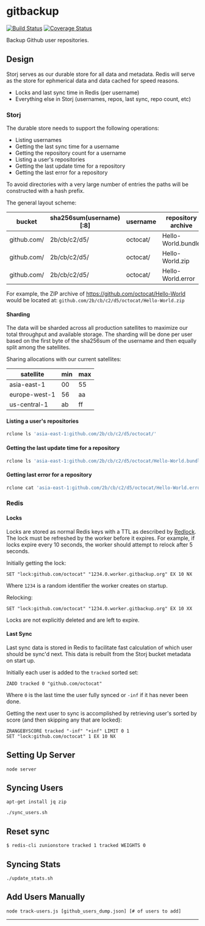 # gitbackup

[![Build Status](https://travis-ci.org/ovsoinc/gitbackup.svg?branch=master)](https://travis-ci.org/ovsoinc/gitbackup) [![Coverage Status](https://coveralls.io/repos/github/ovsoinc/gitbackup/badge.svg?branch=master)](https://coveralls.io/github/ovsoinc/gitbackup?branch=master)

Backup Github user repositories.

## Design

Storj serves as our durable store for all data and metadata. Redis will serve
as the store for ephmerical data and data cached for speed reasons.

* Locks and last sync time in Redis (per username)
* Everything else in Storj (usernames, repos, last sync, repo count, etc)

### Storj

The durable store needs to support the following operations:

* Listing usernames
* Getting the last sync time for a username
* Getting the repository count for a username
* Listing a user's repositories
* Getting the last update time for a repository
* Getting the last error for a repository

To avoid directories with a very large number of entries the paths will be
constructed with a hash prefix.

The general layout scheme:

| bucket      | sha256sum(username)[:8] | username | repository archive |
|-------------|-------------------------|----------|--------------------|
| github.com/ | 2b/cb/c2/d5/            | octocat/ | Hello-World.bundle |
| github.com/ | 2b/cb/c2/d5/            | octocat/ | Hello-World.zip    |
| github.com/ | 2b/cb/c2/d5/            | octocat/ | Hello-World.error  |

For example, the ZIP archive of https://github.com/octocat/Hello-World would be
located at: `github.com/2b/cb/c2/d5/octocat/Hello-World.zip`

#### Sharding

The data will be sharded across all production satellites to maximize our total
throughput and available storage. The sharding will be done per user based on
the first byte of the sha256sum of the username and then equally split among
the satellites.

Sharing allocations with our current satellites:

| satellite     | min | max |
|---------------|-----|-----|
| asia-east-1   | 00  | 55  |
| europe-west-1 | 56  | aa  |
| us-central-1  | ab  | ff  |

#### Listing a user's repositories

```sh
rclone ls 'asia-east-1:github.com/2b/cb/c2/d5/octocat/'
```

#### Getting the last update time for a repository

```sh
rclone ls 'asia-east-1:github.com/2b/cb/c2/d5/octocat/Hello-World.bundle'
```

#### Getting last error for a repository

```sh
rclone cat 'asia-east-1:github.com/2b/cb/c2/d5/octocat/Hello-World.error'
```

### Redis

#### Locks

Locks are stored as normal Redis keys with a TTL as described by
[Redlock][redlock]. The lock must be refreshed by the worker before it expires.
For example, if locks expire every 10 seconds, the worker should attempt to
relock after 5 seconds.

Initially getting the lock:

```redis
SET "lock:github.com/octocat" "1234.0.worker.gitbackup.org" EX 10 NX
```

Where `1234` is a random identifier the worker creates on startup.

Relocking:

```redis
SET "lock:github.com/octocat" "1234.0.worker.gitbackup.org" EX 10 XX
```

Locks are not explicitly deleted and are left to expire.

#### Last Sync

Last sync data is stored in Redis to facilitate fast calculation of which user
should be sync'd next. This data is rebuilt from the Storj bucket metadata on
start up.

Initially each user is added to the `tracked` sorted set:

```redis
ZADD tracked 0 "github.com/octocat"
```

Where `0` is the last time the user fully synced or `-inf` if it has never been
done.

Getting the next user to sync is accomplished by retrieving user's sorted by
score (and then skipping any that are locked):

```redis
ZRANGEBYSCORE tracked "-inf" "+inf" LIMIT 0 1
SET "lock:github.com/octocat" 1 EX 10 NX
```

## Setting Up Server

```
node server
```

## Syncing Users

```
apt-get install jq zip
```

```
./sync_users.sh
```

## Reset sync

```
$ redis-cli zunionstore tracked 1 tracked WEIGHTS 0
```

## Syncing Stats
```
./update_stats.sh
```

## Add Users Manually

```
node track-users.js [github_users_dump.json] [# of users to add]
```

---

[redlock]: https://redis.io/topics/distlock
